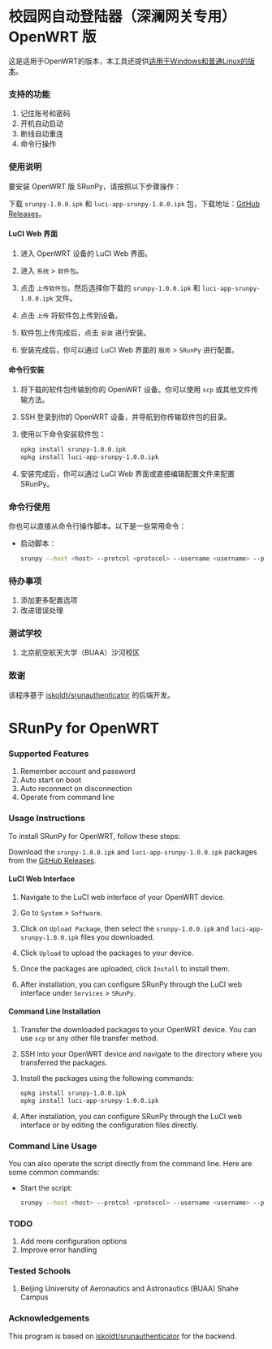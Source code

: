 # 校园网自动登陆器（深澜网关专用）OpenWRT 版

这是适用于OpenWRT的版本，本工具还提供[适用于Windows和普通Linux的版本](https://github.com/HofNature/SRunPy-GUI)。


### 支持的功能

1. 记住账号和密码
2. 开机自动启动
3. 断线自动重连
4. 命令行操作

### 使用说明

要安装 OpenWRT 版 SRunPy，请按照以下步骤操作：

下载 `srunpy-1.0.0.ipk` 和 `luci-app-srunpy-1.0.0.ipk` 包，下载地址：[GitHub Releases](https://github.com/HofNature/SRunPy-OpenWRT/releases)。

#### LuCI Web 界面
1. 进入 OpenWRT 设备的 LuCI Web 界面。

2. 进入 `系统` > `软件包`。

3. 点击 `上传软件包`，然后选择你下载的 `srunpy-1.0.0.ipk` 和 `luci-app-srunpy-1.0.0.ipk` 文件。

4. 点击 `上传` 将软件包上传到设备。

5. 软件包上传完成后，点击 `安装` 进行安装。

6. 安装完成后，你可以通过 LuCI Web 界面的 `服务` > `SRunPy` 进行配置。

#### 命令行安装

1. 将下载的软件包传输到你的 OpenWRT 设备。你可以使用 `scp` 或其他文件传输方法。

2. SSH 登录到你的 OpenWRT 设备，并导航到你传输软件包的目录。

3. 使用以下命令安装软件包：
    ```sh
    opkg install srunpy-1.0.0.ipk
    opkg install luci-app-srunpy-1.0.0.ipk
    ```

4. 安装完成后，你可以通过 LuCI Web 界面或直接编辑配置文件来配置 SRunPy。

### 命令行使用

你也可以直接从命令行操作脚本。以下是一些常用命令：

- 启动脚本：
    ```sh
    srunpy --host <host> --protcol <protocol> --username <username> --password <password> --sleeptime <sleeptime> --ssl_verify <true/false>
    ```

### 待办事项

1. 添加更多配置选项
2. 改进错误处理

### 测试学校

1. 北京航空航天大学（BUAA）沙河校区

### 致谢

该程序基于 [iskoldt/srunauthenticator](https://github.com/iskoldt-X/SRUN-authenticator) 的后端开发。

# SRunPy for OpenWRT

### Supported Features

1. Remember account and password
2. Auto start on boot
3. Auto reconnect on disconnection
4. Operate from command line

### Usage Instructions

To install SRunPy for OpenWRT, follow these steps:

Download the `srunpy-1.0.0.ipk` and `luci-app-srunpy-1.0.0.ipk` packages from the [GitHub Releases](https://github.com/HofNature/SRunPy-OpenWRT/releases).

#### LuCI Web Interface
1. Navigate to the LuCI web interface of your OpenWRT device.

2. Go to `System` > `Software`.

3. Click on `Upload Package`, then select the `srunpy-1.0.0.ipk` and `luci-app-srunpy-1.0.0.ipk` files you downloaded.

4. Click `Upload` to upload the packages to your device.

5. Once the packages are uploaded, click `Install` to install them.

6. After installation, you can configure SRunPy through the LuCI web interface under `Services` > `SRunPy`.

#### Command Line Installation

1. Transfer the downloaded packages to your OpenWRT device. You can use `scp` or any other file transfer method.

2. SSH into your OpenWRT device and navigate to the directory where you transferred the packages.

3. Install the packages using the following commands:
    ```sh
    opkg install srunpy-1.0.0.ipk
    opkg install luci-app-srunpy-1.0.0.ipk
    ```

4. After installation, you can configure SRunPy through the LuCI web interface or by editing the configuration files directly.

### Command Line Usage

You can also operate the script directly from the command line. Here are some common commands:

- Start the script:
    ```sh
    srunpy --host <host> --protcol <protocol> --username <username> --password <password> --sleeptime <sleeptime> --ssl_verify <true/false>
    ```

### TODO

1. Add more configuration options
2. Improve error handling

### Tested Schools

1. Beijing University of Aeronautics and Astronautics (BUAA) Shahe Campus

### Acknowledgements

This program is based on [iskoldt/srunauthenticator](https://github.com/iskoldt-X/SRUN-authenticator) for the backend.